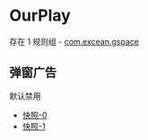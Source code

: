 # OurPlay

存在 1 规则组 - [com.excean.gspace](/src/apps/com.excean.gspace.ts)

## 弹窗广告

默认禁用

- [快照-0](https://i.gkd.li/import/13302890)
- [快照-1](https://i.gkd.li/import/13447122)
